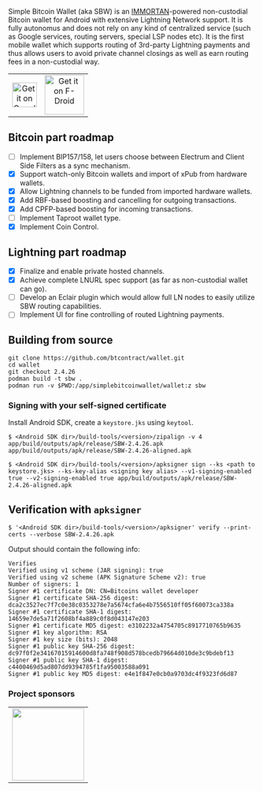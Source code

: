 Simple Bitcoin Wallet (aka SBW) is an [IMMORTAN](https://github.com/btcontract/IMMORTAN)-powered non-custodial Bitcoin wallet for Android with extensive Lightning Network support. It is fully autonomus and does not rely on any kind of centralized service (such as Google services, routing servers, special LSP nodes etc). It is the first mobile wallet which supports routing of 3rd-party Lightning payments and thus allows users to avoid private channel closings as well as earn routing fees in a non-custodial way.    

<table>
  <tbody>
    <tr>
      <td align="center" valign="middle">
        <a href="https://play.google.com/store/apps/details?id=com.btcontract.wallet">
          <img alt="Get it on Google Play" src="https://play.google.com/intl/en_us/badges/images/apps/en-play-badge.png" height="50pt"/>
        </a>
      </td>
      <td align="center" valign="middle">
        <a href="https://f-droid.org/repository/browse/?fdid=com.btcontract.wallet">
          <img alt="Get it on F-Droid" src="https://fdroid.gitlab.io/artwork/badge/get-it-on.png" height="80pt"/>
        </a>  
      </td>
    </tr>
  </tbody>
</table>

## Bitcoin part roadmap

- [ ] Implement BIP157/158, let users choose between Electrum and Client Side Filters as a sync mechanism.
- [x] Support watch-only Bitcoin wallets and import of xPub from hardware wallets.
- [x] Allow Lightning channels to be funded from imported hardware wallets.
- [x] Add RBF-based boosting and cancelling for outgoing transactions.
- [x] Add CPFP-based boosting for incoming transactions.
- [ ] Implement Taproot wallet type.
- [x] Implement Coin Control.

## Lightning part roadmap

- [x] Finalize and enable private hosted channels.
- [x] Achieve complete LNURL spec support (as far as non-custodial wallet can go).
- [ ] Develop an Eclair plugin which would allow full LN nodes to easily utilize SBW routing capabilities.
- [ ] Implement UI for fine controlling of routed Lightning payments.

## Building from source

```
git clone https://github.com/btcontract/wallet.git
cd wallet
git checkout 2.4.26
podman build -t sbw .
podman run -v $PWD:/app/simplebitcoinwallet/wallet:z sbw
```

### Signing with your self-signed certificate

Install Android SDK, create a `keystore.jks` using `keytool`.

```
$ <Android SDK dir>/build-tools/<version>/zipalign -v 4 app/build/outputs/apk/release/SBW-2.4.26.apk app/build/outputs/apk/release/SBW-2.4.26-aligned.apk

$ <Android SDK dir>/build-tools/<version>/apksigner sign --ks <path to keystore.jks> --ks-key-alias <signing key alias> --v1-signing-enabled true --v2-signing-enabled true app/build/outputs/apk/release/SBW-2.4.26-aligned.apk
```

## Verification with `apksigner`

```
$ '<Android SDK dir>/build-tools/<version>/apksigner' verify --print-certs --verbose SBW-2.4.26.apk
```

Output should contain the following info:

```
Verifies
Verified using v1 scheme (JAR signing): true
Verified using v2 scheme (APK Signature Scheme v2): true
Number of signers: 1
Signer #1 certificate DN: CN=Bitcoins wallet developer
Signer #1 certificate SHA-256 digest: dca2c3527ec7f7c0e38c0353278e7a5674cfa6e4b7556510ff05f60073ca338a
Signer #1 certificate SHA-1 digest: 14659e7de5a71f2608bf4a889c0f8d043147e203
Signer #1 certificate MD5 digest: e3102232a4754705c8917710765b9635
Signer #1 key algorithm: RSA
Signer #1 key size (bits): 2048
Signer #1 public key SHA-256 digest: dc97f0f2e34167015914600d8fa748f908d578bcedb79664d010de3c9bdebf13
Signer #1 public key SHA-1 digest: c4400469d5ad807dd9394785f1fa95003588a091
Signer #1 public key MD5 digest: e4e1f847e0cb0a9703dc4f9323fd6d87
```

### Project sponsors

<table>
  <tbody>
    <tr>
      <td align="center" valign="middle">
        <a href="https://lnbig.com/" target="_blank">
          <img width="146px" src="https://i.imgur.com/W4A92Ym.png">
        </a>
      </td>
    </tr>
  </tbody>
</table>
